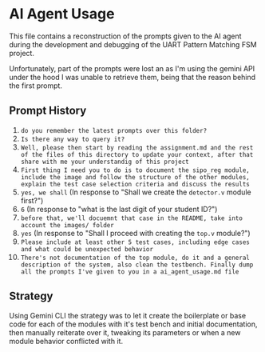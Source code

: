 # AI Agent Usage

This file contains a reconstruction of the prompts given to the AI agent during the development and debugging of the UART Pattern Matching FSM project.

Unfortunately, part of the prompts were lost an as I'm using the gemini API under the hood I was unable to retrieve them, being that the reason behind the first prompt.

## Prompt History

1.  `do you remember the latest prompts over this folder?`
2.  `Is there any way to query it?`
3.  `Well, please then start by reading the assignment.md and the rest of the files of this directory to update your context, after that share with me your understandig of this project`
4.  `First thing I need you to do is to document the sipo_reg module, include the image and follow the structure of the other modules, explain the test case selection criteria and discuss the results`
5.  `yes, we shall` (In response to "Shall we create the `detector.v` module first?")
6.  `6` (In response to "what is the last digit of your student ID?")
7.  `before that, we'll docuemnt that case in the README, take into account the images/ folder`
8.  `yes` (In response to "Shall I proceed with creating the `top.v` module?")
9.  `Please include at least other 5 test cases, including edge cases and what could be unexpected behavior`
10. `There's not documentation of the top module, do it and a general description of the system, also clean the testbench. Finally dump all the prompts I've given to you in a ai_agent_usage.md file`

## Strategy

Using Gemini CLI the strategy was to let it create the boilerplate or base code for each of the modules with it's test bench and initial documentation, then manually reiterate over it, tweaking its parameters or when a new module behavior conflicted with it.
